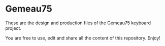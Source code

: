 # Gemeau75
These are the design and production files of the Gemeau75 keyboard project.

You are free to use, edit and share all the content of this repository. Enjoy!
